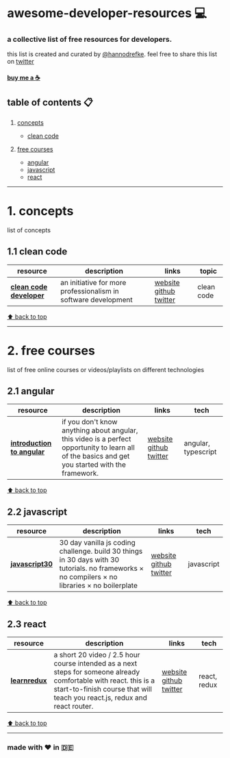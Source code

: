 # awesome-developer-resources :computer:

### a collective list of free resources for developers.

this list is created and curated by [@hannodrefke](https://twitter.com/hannodrefke). feel free to share this list on [twitter](http://twitter.com/share?text=awesome-developer-resources%20-a%20collective%20list%20of%20free%20resources%20for%20developers&url=https%3A%2F%2Fgithub.com%2Fhannodrefke%2Fawesome-developer-resources&hashtags=resources,developer,webdev,tools)

#### [buy me a :coffee:](https://www.buymeacoff.ee/hannodrefke)


## table of contents :clipboard:

1.  [concepts](#1-concepts)
     - [clean code](#11-clean-code)

2.  [free courses](#2-free-courses)
     - [angular](#21-angular)
     - [javascript](#22-javascript)
     - [react](#23-react)

---

# 1. concepts

list of concepts

## 1.1 clean code

| resource | description | links | topic |
|----------|-------------|-------|-------|
| **[clean code developer](https://clean-code-developer.com/)** | an initiative for more professionalism in software development | [website](https://clean-code-developer.com/) [github](https://github.com/ccdschool/clean-code-developer-com) [twitter](https://twitter.com/ralfw) | clean code |

[⬆ back to top](#awesome-developer-resources-computer)

---

# 2. free courses

list of free online courses or videos/playlists on different technologies

## 2.1 angular

| resource | description | links | tech |
|----------|-------------|-------|------|
| **[introduction to angular](https://angulartraining.teachable.com/p/introduction-to-angular)** | if you don't know anything about angular, this video is a perfect opportunity to learn all of the basics and get you started with the framework. | [website](https://angulartraining.teachable.com/p/introduction-to-angular) [github](https://github.com/alcfeoh) [twitter](https://twitter.com/alainchautard) | angular, typescript |

[⬆ back to top](#awesome-developer-resources-computer)

## 2.2 javascript

| resource | description | links | tech |
|----------|-------------|-------|------|
| **[javascript30](https://javascript30.com/)** | 30 day vanilla js coding challenge. build 30 things in 30 days with 30 tutorials. no frameworks × no compilers × no libraries × no boilerplate | [website](https://javascript30.com/) [github](https://github.com/wesbos/JavaScript30) [twitter](https://twitter.com/wesbos) | javascript |

[⬆ back to top](#awesome-developer-resources-computer)

## 2.3 react

| resource | description | links | tech |
|----------|-------------|-------|------|
| **[learnredux](https://learnredux.com/)** | a short 20 video / 2.5 hour course intended as a next steps for someone already comfortable with react. this is a start-to-finish course that will teach you react.js, redux and react router. | [website](https://learnredux.com/) [github](https://github.com/wesbos/Learn-Redux-Starter-Files) [twitter](https://twitter.com/wesbos) | react, redux |

[⬆ back to top](#awesome-developer-resources-computer)

---

### made with :heart: in :de:
